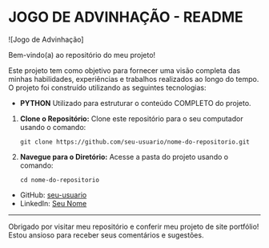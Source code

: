

# JOGO DE ADVINHAÇÃO - README

![Jogo de Advinhação]

Bem-vindo(a) ao repositório do meu projeto!

Este projeto tem como objetivo  para fornecer uma visão completa das minhas habilidades, experiências e trabalhos realizados ao longo do tempo. O projeto foi construído utilizando as seguintes tecnologias:

- **PYTHON** Utilizado para estruturar o conteúdo COMPLETO do projeto.




1. **Clone o Repositório:** Clone este repositório para o seu computador usando o comando:
   
   ```
   git clone https://github.com/seu-usuario/nome-do-repositorio.git
   ```

2. **Navegue para o Diretório:** Acesse a pasta do projeto usando o comando:
   
   ```
   cd nome-do-repositorio
   ```


- GitHub: [seu-usuario](https://github.com/seu-usuario)
- LinkedIn: [Seu Nome](https://www.linkedin.com/in/seu-nome/)

---

Obrigado por visitar meu repositório e conferir meu projeto de site portfólio! Estou ansioso para receber seus comentários e sugestões.
